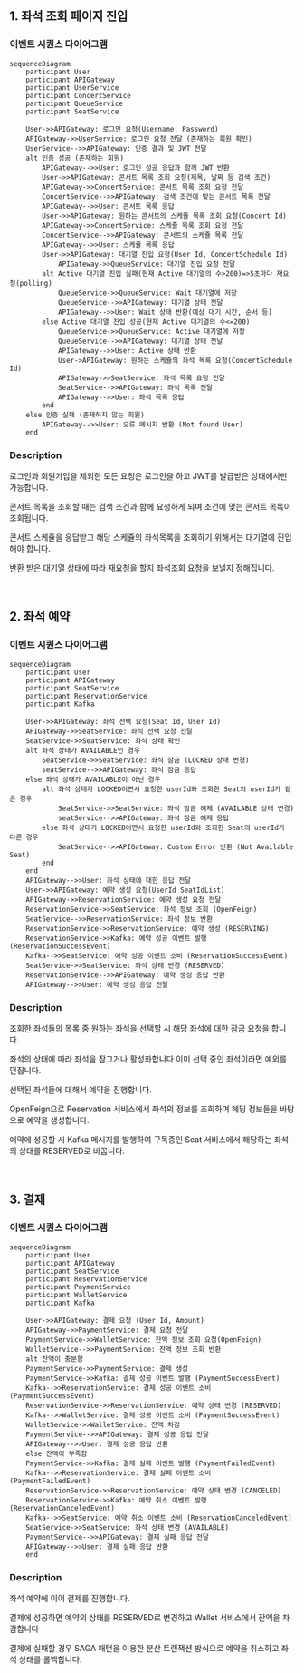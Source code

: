 ## 1. 좌석 조회 페이지 진입

### 이벤트 시퀀스 다이어그램
```mermaid
sequenceDiagram
    participant User
    participant APIGateway
    participant UserService
    participant ConcertService
    participant QueueService
    participant SeatService

    User->>APIGateway: 로그인 요청(Username, Password)
    APIGateway->>UserService: 로그인 요청 전달 (존재하는 회원 확인)
    UserService-->>APIGateway: 인증 결과 및 JWT 전달
    alt 인증 성공 (존재하는 회원)
        APIGateway-->>User: 로그인 성공 응답과 함께 JWT 반환
        User->>APIGateway: 콘서트 목록 조회 요청(제목, 날짜 등 검색 조건)
        APIGateway->>ConcertService: 콘서트 목록 조회 요청 전달
        ConcertService-->>APIGateway: 검색 조건에 맞는 콘서트 목록 전달
        APIGateway-->>User: 콘서트 목록 응답
        User->>APIGateway: 원하는 콘서트의 스케쥴 목록 조회 요청(Concert Id)
        APIGateway->>ConcertService: 스케쥴 목록 조회 요청 전달
        ConcertService-->>APIGateway: 콘서트의 스케쥴 목록 전달
        APIGateway-->>User: 스케쥴 목록 응답
        User->>APIGateway: 대기열 진입 요청(User Id, ConcertSchedule Id)
            APIGateway->>QueueService: 대기열 진입 요청 전달
        alt Active 대기열 진입 실패(현재 Active 대기열의 수>200)=>5초마다 재요청(polling)
            QueueService->>QueueService: Wait 대기열에 저장
            QueueService-->>APIGateway: 대기열 상태 전달
            APIGateway-->>User: Wait 상태 반환(예상 대기 시간, 순서 등)
        else Active 대기열 진입 성공(현재 Active 대기열의 수<=200)
            QueueService->>QueueService: Active 대기열에 저장
            QueueService-->>APIGateway: 대기열 상태 전달
            APIGateway-->>User: Active 상태 반환
            User->APIGateway: 원하는 스케쥴의 좌석 목록 요청(ConcertSchedule Id)
            APIGateway->>SeatService: 좌석 목록 요청 전달
            SeatService-->>APIGateway: 좌석 목록 전달
            APIGateway-->>User: 좌석 목록 응답
        end
    else 인증 실패 (존재하지 않는 회원)
        APIGateway-->>User: 오류 메시지 반환 (Not found User)
    end
```
### Description

로그인과 회원가입을 제외한 모든 요청은 로그인을 하고 JWT를 발급받은 상태에서만 가능합니다.

콘서트 목록을 조회할 때는 검색 조건과 함께 요청하게 되며 조건에 맞는 콘서트 목록이 조회됩니다.

콘서트 스케쥴을 응답받고 해당 스케쥴의 좌석목록을 조회하기 위해서는 대기열에 진입해야 합니다.

반환 받은 대기열 상태에 따라 재요청을 할지 좌석조회 요청을 보낼지 정해집니다.

<br>

## 2. 좌석 예약

### 이벤트 시퀀스 다이어그램
```mermaid
sequenceDiagram
    participant User
    participant APIGateway
    participant SeatService
    participant ReservationService
    participant Kafka

    User->>APIGateway: 좌석 선택 요청(Seat Id, User Id)
    APIGateway->>SeatService: 좌석 선택 요청 전달
    SeatService->>SeatService: 좌석 상태 확인
    alt 좌석 상태가 AVAILABLE인 경우
        SeatService->>SeatService: 좌석 잠금 (LOCKED 상태 변경)
        seatService-->>APIGateway: 좌석 잠금 응답
    else 좌석 상태가 AVAILABLE이 아닌 경우
        alt 좌석 상태가 LOCKED이면서 요청한 userId와 조회한 Seat의 userId가 같은 경우
            SeatService->>SeatService: 좌석 잠금 해제 (AVAILABLE 상태 변경)
            seatService-->>APIGateway: 좌석 잠금 해제 응답
        else 좌석 상태가 LOCKED이면서 요청한 userId와 조회한 Seat의 userId가 다른 경우
            SeatService-->>APIGateway: Custom Error 반환 (Not Available Seat)
        end
    end
    APIGateway-->>User: 좌석 상태에 대한 응답 전달
    User->>APIGateway: 예약 생성 요청(UserId SeatIdList)
    APIGateway->>ReservationService: 예약 생성 요청 전달
    ReservationService->>SeatService: 좌석 정보 조회 (OpenFeign)
    SeatService-->>ReservationService: 좌석 정보 반환
    ReservationService->>ReservationService: 예약 생성 (RESERVING)
    ReservationService->>Kafka: 예약 성공 이벤트 발행 (ReservationSuccessEvent)
    Kafka-->>SeatService: 예약 성공 이벤트 소비 (ReservationSuccessEvent)
    SeatService->>SeatService: 좌석 상태 변경 (RESERVED)
    ReservationService-->>APIGateway: 예약 생성 응답 반환
    APIGateway-->>User: 예약 생성 응답 전달
```

### Description
조회한 좌석들의 목록 중 원하는 좌석을 선택할 시 해당 좌석에 대한 잠금 요청을 합니다.

좌석의 상태에 따라 좌석을 잠그거나 활성화합니다 이미 선택 중인 좌석이라면 예외를 던집니다.

선택된 좌석들에 대해서 예약을 진행합니다.

OpenFeign으로 Reservation 서비스에서 좌석의 정보를 조회하며 헤딩 정보들을 바탕으로 예약을 생성합니다.

예약에 성공할 시 Kafka 메시지를 발행하여 구독중인 Seat 서비스에서 해당하는 좌석의 상태를 RESERVED로 바꿉니다.

<br>

## 3. 결제

### 이벤트 시퀀스 다이어그램
```mermaid
sequenceDiagram
    participant User
    participant APIGateway
    participant SeatService
    participant ReservationService
    participant PaymentService
    participant WalletService
    participant Kafka
    
    User->>APIGateway: 결제 요청 (User Id, Amount)
    APIGateway->>PaymentService: 결제 요청 전달
    PaymentService->>WalletService: 잔액 정보 조회 요청(OpenFeign)
    WalletService-->>PaymentService: 잔액 정보 조회 반환
    alt 잔액이 충분함
    PaymentService->>PaymentService: 결제 생성
    PaymentService->>Kafka: 결제 성공 이벤트 발행 (PaymentSuccessEvent)
    Kafka-->>ReservationService: 결제 성공 이벤트 소비 (PaymentSuccessEvent)
    ReservationService->>ReservationService: 예약 상태 변경 (RESERVED)
    Kafka-->>WalletService: 결제 성공 이벤트 소비 (PaymentSuccessEvent)
    WalletService->>WalletService: 잔액 차감
    PaymentService-->>APIGateway: 결제 성공 응답 전달
    APIGateway-->>User: 결제 성공 응답 반환
    else 잔액이 부족함
    PaymentService->>Kafka: 결제 실패 이벤트 발행 (PaymentFailedEvent)
    Kafka-->>ReservationService: 결제 실패 이벤트 소비 (PaymentFailedEvent)
    ReservationService->>ReservationService: 예약 상태 변경 (CANCELED)
    ReservationService->>Kafka: 예약 취소 이벤트 발행(ReservationCanceledEvent)
    Kafka-->>SeatService: 예약 취소 이벤트 소비 (ReservationCanceledEvent)
    SeatService->>SeatService: 좌석 상태 변경 (AVAILABLE)
    PaymentService-->>APIGateway: 결제 실패 응답 전달
    APIGateway-->>User: 결제 실패 응답 반환
    end

```
### Description
좌석 예약에 이어 결제를 진행합니다.

결제에 성공하면 예약의 상태를 RESERVED로 변경하고 Wallet 서비스에서 잔액을 차감합니다

결제에 실패할 경우 SAGA 패턴을 이용한 분산 트랜잭션 방식으로 예약을 취소하고 좌석 상태를 롤백합니다.
<br>